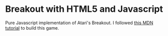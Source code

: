 Breakout with HTML5 and Javascript
==================================

Pure Javascript implementation of Atari's Breakout. I followed [this MDN tutorial](https://developer.mozilla.org/en-US/docs/Games/Workflows/Breakout_game_from_scratch)
to build this game.
